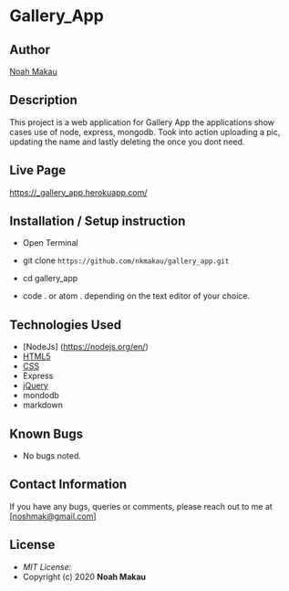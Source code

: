 # Gallery_App

## Author

[Noah Makau](https://github.com/nkmakau)

## Description

This project is a web application for Gallery App the applications show cases use of node, express, mongodb. Took into action uploading a pic, updating the name and lastly deleting the once you dont need.


## Live Page 
https://_gallery_app.herokuapp.com/


## Installation / Setup instruction
* Open Terminal

* git clone ```https://github.com/nkmakau/gallery_app.git```

* cd gallery_app

* code . or atom . depending on the text editor of your choice.

## Technologies Used

* [NodeJs] (https://nodejs.org/en/)
* [HTML5](https://github.com/topics/html5)
* [CSS](https://github.com/topics/css3)
* Express
* [jQuery](https://github.com/topics/javascript)
* mondodb
* markdown


## Known Bugs
* No bugs noted.

## Contact Information 

If you have any bugs, queries or comments, please reach out to me at [noshmak@gmail.com]

## License
* *MIT License:*
* Copyright (c) 2020 **Noah Makau**